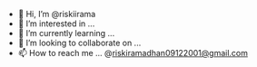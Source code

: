 - 👋 Hi, I’m @riskiirama
- 👀 I’m interested in ...
- 🌱 I’m currently learning ...
- 💞️ I’m looking to collaborate on ...
- 📫 How to reach me ... @riskiramadhan09122001@gmail.com


<!---
riskiirama/riskiirama is a ✨ special ✨ repository because its `README.md` (this file) appears on your GitHub profile.
You can click the Preview link to take a look at your changes.
--->

